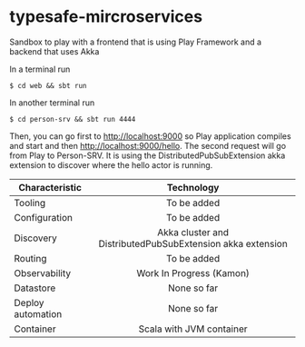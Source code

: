 # typesafe-mircroservices

Sandbox to play with a frontend that is using Play Framework and a backend that uses Akka

In a terminal run 

	$ cd web && sbt run

In another terminal run

	$ cd person-srv && sbt run 4444

Then, you can go first to [http://localhost:9000](http://localhost:9000) so Play application compiles and start and then [http://localhost:9000/hello](http://localhost:9000/hello). The second request will go from Play to Person-SRV. It is using the DistributedPubSubExtension akka extension to discover where the hello actor is running.


| Characteristic | Technology |
|----------------|:-----------:|
| Tooling | To be added |
| Configuration | To be added |
| Discovery | Akka cluster and DistributedPubSubExtension akka extension |
| Routing | To be added |
| Observability | Work In Progress (Kamon) |
| Datastore | None so far |
| Deploy automation | None so far |
| Container | Scala with JVM container |
